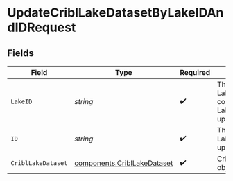# UpdateCriblLakeDatasetByLakeIDAndIDRequest


## Fields

| Field                                                                      | Type                                                                       | Required                                                                   | Description                                                                |
| -------------------------------------------------------------------------- | -------------------------------------------------------------------------- | -------------------------------------------------------------------------- | -------------------------------------------------------------------------- |
| `LakeID`                                                                   | *string*                                                                   | :heavy_check_mark:                                                         | The <code>id</code> of the Lake that contains the Lake Dataset to update.  |
| `ID`                                                                       | *string*                                                                   | :heavy_check_mark:                                                         | The <code>id</code> of the Lake Dataset to update.                         |
| `CriblLakeDataset`                                                         | [components.CriblLakeDataset](../../models/components/cribllakedataset.md) | :heavy_check_mark:                                                         | CriblLakeDataset object                                                    |